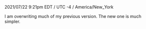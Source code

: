 2021/07/22 9:21pm EDT / UTC -4 / America/New_York

I am overwriting much of my previous version.  The new one is much simpler.
